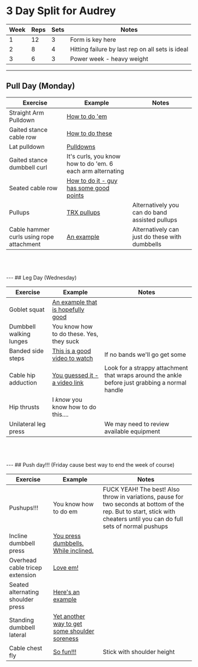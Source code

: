 # 3 Day Split for Audrey
  
  
|Week|Reps|Sets|Notes|
|---|---|---|---|
|1|12|3|Form is key here|
|2|8|4|Hitting failure by last rep on all sets is ideal|
|3|6|3|Power week - heavy weight|
  
  
  
---
## Pull Day (Monday)
  
|Exercise|Example|Notes|
|---|---|---|
|Straight Arm Pulldown|[How to do 'em](https://www.google.com/url?sa=t&rct=j&q=&esrc=s&source=web&cd=&cad=rja&uact=8&ved=2ahUKEwi_js-6ltmEAxVxg4kEHfBOBFQQwqsBegQIDhAG&url=https%3A%2F%2Fwww.youtube.com%2Fwatch%3Fv%3DwcVDItawocI&usg=AOvVaw0RnL-wK67GUBfLb_oG50kQ&opi=89978449)||
|Gaited stance cable row|[How to do these](https://www.google.com/url?sa=t&rct=j&q=&esrc=s&source=web&cd=&cad=rja&uact=8&ved=2ahUKEwjsk_GXmdmEAxWdkokEHdnOC8AQtwJ6BAgOEAI&url=https%3A%2F%2Fwww.youtube.com%2Fwatch%3Fv%3Dg0ZOtHaf5KE&usg=AOvVaw00IOuFp5sSTYwOYKeYXqG9&opi=89978449)||
|Lat pulldown|[Pulldowns](https://youtu.be/AOpi-p0cJkc?si=r4lYnbnydp_5D8j2&t=24)||
|Gaited stance dumbbell curl|It's curls, you know how to do 'em. 6 each arm alternating||
|Seated cable row|[How to do it - guy has some good points](https://www.youtube.com/shorts/NEB2vCo83WY)||
|Pullups|[TRX pullups](https://www.youtube.com/watch?v=H9Qq174p914&pp=ygUKVFJYIHB1bGx1cA%3D%3D)|Alternatively you can do band assisted pullups|
|Cable hammer curls using rope attachment|[An example](https://www.youtube.com/watch?v=iOwrtesXiDw&pp=ygUSY2FibGUgaGFtbWVyIGN1cmxz)|Alternatively can just do these with dumbbells|
<br>
<br>
<br>
---
## Leg Day (Wednesday)
  
|Exercise|Example|Notes|
|---|---|---|
|Goblet squat|[An example that is hopefully good](https://www.youtube.com/shorts/7-80HiXX1K8)||
|Dumbbell walking lunges|You know how to do these. Yes, they suck||
|Banded side steps|[This is a good video to watch](https://www.youtube.com/watch?v=X0jsl2ZrXug)|If no bands we'll go get some|
|Cable hip adduction|[You guessed it - a video link](https://www.youtube.com/watch?v=EHq78mQYLbI&pp=ygUcY2FibGUgaGlwIGFkZHVjdGlvbiBleGVyY2lzZQ%3D%3D)|Look for a strappy attachment that wraps around the ankle before just grabbing a normal handle|
|Hip thrusts|I *know* you know how to do this....||
|Unilateral leg press||We may need to review available equipment|
<br>
<br>
<br>
---
## Push day!!! (Friday cause best way to end the week of course)
  
|Exercise|Example|Notes|
|---|---|---|
|Pushups!!!|You know how to do em|FUCK YEAH! The best! Also throw in variations, pause for two seconds at bottom of the rep. But to start, stick with cheaters until you can do full sets of normal pushups|
|Incline dumbbell press|[You press dumbbells. While inclined.](https://www.youtube.com/watch?v=6tW4LUaOxlE&pp=ygUWaW5jbGluZSBkdW1iYmVsbCBwcmVzcw%3D%3D)||
|Overhead cable tricep extension|[Love em!](https://www.youtube.com/watch?v=ns-RGsbzqok&pp=ygUfb3ZlcmhlYWQgY2FibGUgdHJpY2VwIGV4dGVuc2lvbg%3D%3D)||
|Seated alternating shoulder press|[Here's an example](https://www.youtube.com/watch?v=Roy8xHhqRMw&pp=ygUqc2VhdGVkIGFsdGVybmF0aXZlIGR1bWJiZWxsIHNob3VsZGVyIHByZXNz)||
|Standing dumbbell lateral|[Yet another way to get some shoulder soreness](https://www.youtube.com/watch?v=pOmbQuGeHf8&pp=ygUTc3RhbmRpbmcgZGIgbGF0ZXJhbA%3D%3D)||
|Cable chest fly|[So fun!!!](https://www.youtube.com/watch?v=af89Iweiz6I&pp=ygUYc3RhbmRpbmcgY2FibGUgY2hlc3QgZmx5)|Stick with shoulder height|
  

